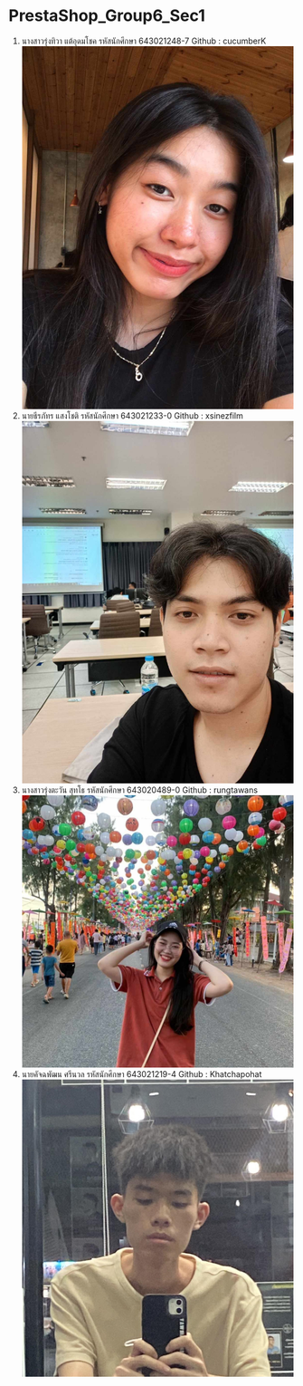 # PrestaShop_Group6_Sec1
1. นางสาวรุ่งทิวา แต้อุดมโชค    รหัสนักศึกษา 643021248-7   Github : cucumberK
![media](/media/rungtiwa_pic.jpg)
2. นายธีรภัทร แสงโชติ         รหัสนักศึกษา 643021233-0   Github : xsinezfilm
![media](/media/theeraphat_pic.jpg)
3. นางสาวรุ่งตะวัน สุทโธ        รหัสนักศึกษา 643020489-0   Github : rungtawans
![media](/media/rungtawan_pic.jpg)
4. นายคัจฉพัฒน ศรีนวล        รหัสนักศึกษา 643021219-4   Github : Khatchapohat
![media](/media/khatchaphat_pic.jpg)
